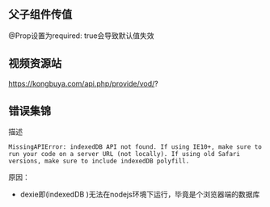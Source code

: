 ## 父子组件传值

@Prop设置为required: true会导致默认值失效

## 视频资源站

https://kongbuya.com/api.php/provide/vod/?



## 错误集锦

描述

```
MissingAPIError: indexedDB API not found. If using IE10+, make sure to run your code on a server URL (not locally). If using old Safari versions, make sure to include indexedDB polyfill.
```

原因：

- dexie即(indexedDB )无法在nodejs环境下运行，毕竟是个浏览器端的数据库